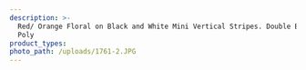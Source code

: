 ```yaml
---
description: >-
  Red/ Orange Floral on Black and White Mini Vertical Stripes. Double Brushed
  Poly
product_types:
photo_path: /uploads/1761-2.JPG
---
```


